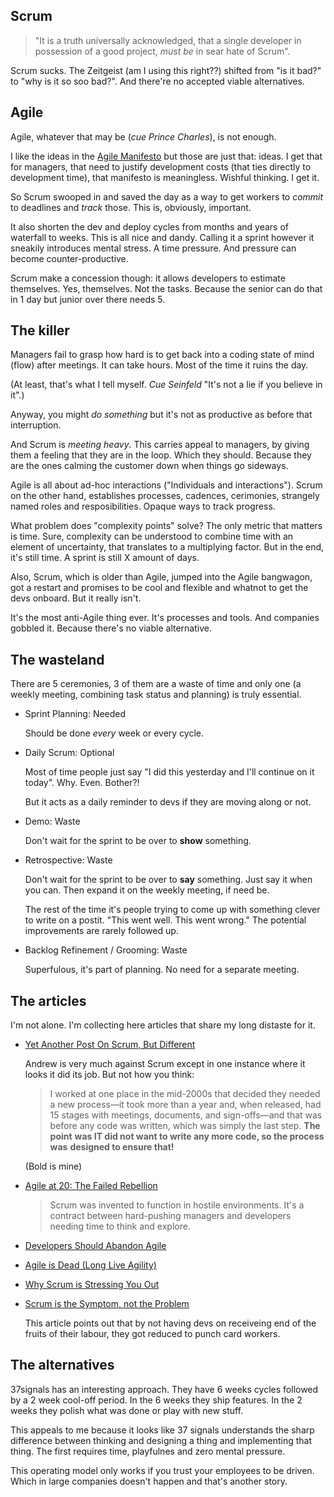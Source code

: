 ## Scrum

> "It is a truth universally acknowledged, that a single developer
in possession of a good project, _must be_ in sear hate of Scrum".

Scrum sucks. The Zeitgeist (am I using this right??) shifted from
"is it bad?" to "why is it so soo bad?". And there're no accepted
viable alternatives.


## Agile

Agile, whatever that may be (_cue Prince Charles_), is not enough.

I like the ideas in the [Agile Manifesto](https://agilemanifesto.org/)
but those are just that: ideas. I get that for managers, that need
to justify development costs (that ties directly to development time),
that manifesto is meaningless. Wishful thinking. I get it.

So Scrum swooped in and saved the day as a way to get workers to
_commit_ to deadlines and _track_ those. This is, obviously, important.

It also shorten the dev and deploy cycles from months and years of
waterfall to weeks. This is all nice and dandy. Calling it a sprint
however it sneakily introduces mental stress. A time pressure. And
pressure can become counter-productive.

Scrum make a concession though: it allows developers to estimate
themselves. Yes, themselves. Not the tasks. Because the senior can
do that in 1 day but junior over there needs 5.


## The killer

Managers fail to grasp how hard is to get back into a coding state
of mind (flow) after meetings. It can take hours. Most of the time
it ruins the day.

(At least, that's what I tell myself. _Cue Seinfeld_ "It's not a lie
if you believe in it".)

Anyway, you might _do something_ but it's not as productive as before
that interruption.

And Scrum is _meeting heavy_. This carries appeal to managers,
by giving them a feeling that they are in the loop. Which they should.
Because they are the ones calming the customer down when things go
sideways.

Agile is all about ad-hoc interactions ("Individuals and
interactions"). Scrum on the other hand, establishes processes,
cadences, cerimonies, strangely named roles and resposibilities.
Opaque ways to track progress.

What problem does "complexity points" solve? The only metric that
matters is time. Sure, complexity can be understood to combine time
with an element of uncertainty, that translates to a multiplying
factor. But in the end, it's still time. A sprint is still X amount
of days.

Also, Scrum, which is older than Agile, jumped into the Agile
bangwagon, got a restart and promises to be cool and flexible and
whatnot to get the devs onboard. But it really isn't.

It's the most anti-Agile thing ever. It's processes and tools. And
companies gobbled it. Because there's no viable alternative.


## The wasteland

There are 5 ceremonies, 3 of them are a waste of time and only one
(a weekly meeting, combining task status and planning) is truly
essential.

- Sprint Planning: Needed

  Should be done _every_ week or every cycle.

- Daily Scrum: Optional

  Most of time people just say "I did this yesterday and
  I'll continue on it today". Why. Even. Bother?!

  But it acts as a daily reminder to devs if they are moving
  along or not.

- Demo: Waste

  Don't wait for the sprint to be over to **show** something.

- Retrospective: Waste

  Don't wait for the sprint to be over to **say** something.
  Just say it when you can. Then expand it on the weekly meeting, if
  need be.

  The rest of the time it's people trying to come up with something
  clever to write on a postit. "This went well. This went wrong." The
  potential improvements are rarely followed up.

- Backlog Refinement / Grooming: Waste

  Superfulous, it's part of planning. No need for a separate meeting.



## The articles

I'm not alone. I'm collecting here articles that share my long distaste
for it.

- [Yet Another Post On Scrum, But Different](https://thecodist.com/yet-another-post-on-scrum-but-different/)

  Andrew is very much against Scrum except in one instance where it
  looks it did its job. But not how you think:

  > I worked at one place in the mid-2000s that decided they needed
  > a new process—it took more than a year and, when released, had 15
  > stages with meetings, documents, and sign-offs—and that was before
  > any code was written, which was simply the last step. **The point**
  > **was IT did not want to write any more code, so the process was**
  > **designed to ensure that!**

  (Bold is mine)

- [Agile at 20: The Failed Rebellion](https://www.simplethread.com/agile-at-20-the-failed-rebellion/)

  > Scrum was invented to function in hostile environments. It's a
  > contract between hard-pushing managers and developers needing
  > time to think and explore. 


- [Developers Should Abandon Agile](https://ronjeffries.com/articles/018-01ff/abandon-1/)

- [Agile is Dead (Long Live Agility)](https://pragdave.me/thoughts/active/2014-03-04-time-to-kill-agile.html)

- [Why Scrum is Stressing You Out](https://rethinkingsoftware.substack.com/p/why-scrum-is-stressing-you-out)

- [Scrum is the Symptom, not the Problem](https://rethinkingsoftware.substack.com/p/scrum-is-the-symptom-not-the-problem)

  This article points out that by not having devs on receiveing end of
  the fruits of their labour, they got reduced to punch card workers.


## The alternatives

37signals has an interesting approach. They have 6 weeks cycles
followed by a 2 week cool-off period. In the 6 weeks they ship
features. In the 2 weeks they polish what was done or play with
new stuff.

This appeals to me because it looks like 37 signals understands
the sharp difference between thinking and designing a thing and
implementing that thing. The first requires time, playfulnes and
zero mental pressure.

This operating model only works if you trust your employees to be
driven. Which in large companies doesn't happen and that's
another story.

